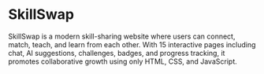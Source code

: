 # SkillSwap
SkillSwap is a modern skill-sharing website where users can connect, match, teach, and learn from each other. With 15 interactive pages including chat, AI suggestions, challenges, badges, and progress tracking, it promotes collaborative growth using only HTML, CSS, and JavaScript.
